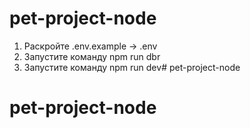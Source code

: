 # pet-project-node

1. Раскройте .env.example -> .env
2. Запустите команду npm run dbr
3. Запустите команду npm run dev# pet-project-node
# pet-project-node
